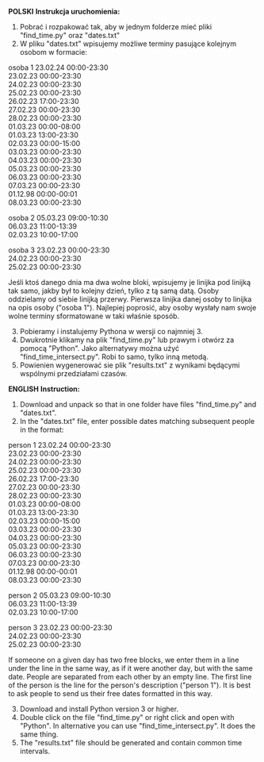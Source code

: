 <b>POLSKI</b>
<b>Instrukcja uruchomienia:</b>
1. Pobrać i rozpakować tak, aby w jednym folderze mieć pliki "find_time.py" oraz "dates.txt"
2. W pliku "dates.txt" wpisujemy możliwe terminy pasujące kolejnym osobom w formacie:

osoba 1
23.02.24 00:00-23:30<br>
23.02.23 00:00-23:30<br>
24.02.23 00:00-23:30<br>
25.02.23 00:00-23:30<br>
26.02.23 17:00-23:30<br>
27.02.23 00:00-23:30<br>
28.02.23 00:00-23:30<br>
01.03.23 00:00-08:00<br>
01.03.23 13:00-23:30<br>
02.03.23 00:00-15:00<br>
03.03.23 00:00-23:30<br>
04.03.23 00:00-23:30<br>
05.03.23 00:00-23:30<br>
06.03.23 00:00-23:30<br>
07.03.23 00:00-23:30<br>
01.12.98 00:00-00:01<br>
08.03.23 00:00-23:30<br>

osoba 2
05.03.23 09:00-10:30<br>
06.03.23 11:00-13:39<br>
02.03.23 10:00-17:00<br>

osoba 3
23.02.23 00:00-23:30<br>
24.02.23 00:00-23:30<br>
25.02.23 00:00-23:30<br>

Jeśli ktoś danego dnia ma dwa wolne bloki, wpisujemy je linijka pod linijką tak samo, jakby był to kolejny dzień, tylko z tą samą datą. Osoby oddzielamy od siebie linijką przerwy. Pierwsza linijka danej osoby to linijka na opis osoby ("osoba 1"). Najlepiej poprosić, aby osoby wysłały nam swoje wolne terminy sformatowane w taki właśnie sposób.

3. Pobieramy i instalujemy Pythona w wersji co najmniej 3.
4. Dwukrotnie klikamy na plik "find_time.py" lub prawym i otwórz za pomocą "Python". Jako alternatywy można użyć "find_time_intersect.py". Robi to samo, tylko inną metodą.
5. Powienien wygenerować sie plik "results.txt" z wynikami będącymi wspólnymi przedziałami czasów.

<b>ENGLISH</b>
<b>Instruction:</b>
1. Download and unpack so that in one folder have files "find_time.py" and "dates.txt".
2. In the "dates.txt" file, enter possible dates matching subsequent people in the format:

person 1
23.02.24 00:00-23:30<br>
23.02.23 00:00-23:30<br>
24.02.23 00:00-23:30<br>
25.02.23 00:00-23:30<br>
26.02.23 17:00-23:30<br>
27.02.23 00:00-23:30<br>
28.02.23 00:00-23:30<br>
01.03.23 00:00-08:00<br>
01.03.23 13:00-23:30<br>
02.03.23 00:00-15:00<br>
03.03.23 00:00-23:30<br>
04.03.23 00:00-23:30<br>
05.03.23 00:00-23:30<br>
06.03.23 00:00-23:30<br>
07.03.23 00:00-23:30<br>
01.12.98 00:00-00:01<br>
08.03.23 00:00-23:30<br>

person 2
05.03.23 09:00-10:30<br>
06.03.23 11:00-13:39<br>
02.03.23 10:00-17:00<br>

person 3
23.02.23 00:00-23:30<br>
24.02.23 00:00-23:30<br>
25.02.23 00:00-23:30<br>

If someone on a given day has two free blocks, we enter them in a line under the line in the same way, as if it were another day, but with the same date. People are separated from each other by an empty line. The first line of the person is the line for the person's description ("person 1"). It is best to ask people to send us their free dates formatted in this way.

3. Download and install Python version 3 or higher.
4. Double click on the file "find_time.py" or right click and open with "Python". In alternative you can use "find_time_intersect.py". It does the same thing.
5. The "results.txt" file should be generated and contain common time intervals.